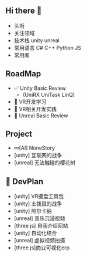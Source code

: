 ## Hi there 👋
+ 头衔
+ 关注领域
+ 技术栈 unity  unreal
+ 常用语言 C# C++ Python JS
+ 常用库

## RoadMap
+ ✅ Unity Basic Review  
  +  (UniRX UniTask LinQ)
+ 🔄 VR开发学习
+ 🚧 VR相关开发实践
+ 🔄 Unreal Basic Review  

## Project
+ 💤[AI] NoneStory
+ [unity] 互联网的战争
+ [unreal] 无法触碰的樱花树

## 📅 DevPlan
+ [unity] VR键盘工具包
+ [unity] 土拨鼠的战争
+ [unity] 阿尔卡纳
+ [unreal] 音乐沉浸视频
+ [three js] 自我介绍网站
+ [unity] 自动化结合
+ [unreal] 虚拟视频拍摄
+ [three js]商业可视化erp


<!--
**BBusagi/BBusagi** is a ✨ _special_ ✨ repository because its `README.md` (this file) appears on your GitHub profile.
Here are some ideas to get you started:
- 🔭 I’m currently working on ...
- 🌱 I’m currently learning ...
- 👯 I’m looking to collaborate on ...
- 🤔 I’m looking for help with ...
- 💬 Ask me about ...
- 📫 How to reach me: ...
- 😄 Pronouns: ...
- ⚡ Fun fact: ...
-->
